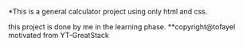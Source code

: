 *This is a general calculator project using only html and css.

this project is done by me in the learning phase.
**copyright@tofayel
motivated from YT-GreatStack
